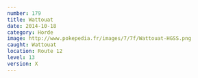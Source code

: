 ```yaml
---
number: 179
title: Wattouat
date: 2014-10-18
category: Horde
image: http://www.pokepedia.fr/images/7/7f/Wattouat-HGSS.png
caught: Wattouat
location: Route 12
level: 13
version: X
---
```

